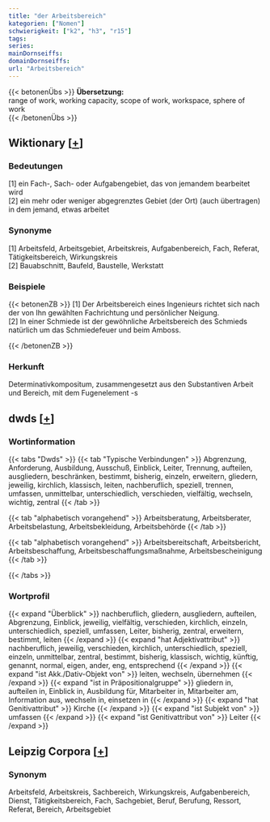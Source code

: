 ```yaml
---
title: "der Arbeitsbereich"
kategorien: ["Nomen"]
schwierigkeit: ["k2", "h3", "r15"]
tags:
series:
mainDornseiffs:
domainDornseiffs:
url: "Arbeitsbereich"
---
```


{{< betonenÜbs >}}
**Übersetzung:**  
range of work, working capacity, scope of work, workspace, sphere  of work  
{{< /betonenÜbs >}}

## Wiktionary [[+](https://de.wiktionary.org/wiki/Arbeitsbereich)]

### Bedeutungen
[1] ein Fach-, Sach- oder Aufgabengebiet, das von jemandem bearbeitet wird  
[2] ein mehr oder weniger abgegrenztes Gebiet (der Ort) (auch übertragen) in dem jemand, etwas arbeitet  

### Synonyme
[1] Arbeitsfeld, Arbeitsgebiet, Arbeitskreis, Aufgabenbereich, Fach, Referat, Tätigkeitsbereich, Wirkungskreis  
[2] Bauabschnitt, Baufeld, Baustelle, Werkstatt  

### Beispiele
{{< betonenZB >}}
[1] Der Arbeitsbereich eines Ingenieurs richtet sich nach der von Ihn gewählten Fachrichtung und persönlicher Neigung.  
[2] In einer Schmiede ist der gewöhnliche Arbeitsbereich des Schmieds natürlich um das Schmiedefeuer und beim Amboss.  

{{< /betonenZB >}}
### Herkunft
Determinativkompositum, zusammengesetzt aus den Substantiven Arbeit und Bereich, mit dem Fugenelement -s  



## dwds [[+](https://www.dwds.de/wb/Arbeitsbereich)]

### Wortinformation
{{< tabs "Dwds" >}}
{{< tab "Typische Verbindungen" >}}
Abgrenzung, Anforderung, Ausbildung, Ausschuß, Einblick, Leiter, Trennung, aufteilen, ausgliedern, beschränken, bestimmt, bisherig, einzeln, erweitern, gliedern, jeweilig, kirchlich, klassisch, leiten, nachberuflich, speziell, trennen, umfassen, unmittelbar, unterschiedlich, verschieden, vielfältig, wechseln, wichtig, zentral
{{< /tab >}}

{{< tab "alphabetisch vorangehend" >}}
Arbeitsberatung, Arbeitsberater, Arbeitsbelastung, Arbeitsbekleidung, Arbeitsbehörde
{{< /tab >}}

{{< tab "alphabetisch vorangehend" >}}
Arbeitsbereitschaft, Arbeitsbericht, Arbeitsbeschaffung, Arbeitsbeschaffungsmaßnahme, Arbeitsbescheinigung
{{< /tab >}}

{{< /tabs >}}

### Wortprofil
{{< expand "Überblick" >}} nachberuflich, gliedern, ausgliedern, aufteilen, Abgrenzung, Einblick, jeweilig, vielfältig, verschieden, kirchlich, einzeln, unterschiedlich, speziell, umfassen, Leiter, bisherig, zentral, erweitern, bestimmt, leiten {{< /expand >}}
{{< expand "hat Adjektivattribut" >}} nachberuflich, jeweilig, verschieden, kirchlich, unterschiedlich, speziell, einzeln, unmittelbar, zentral, bestimmt, bisherig, klassisch, wichtig, künftig, genannt, normal, eigen, ander, eng, entsprechend {{< /expand >}}
{{< expand "ist Akk./Dativ-Objekt von" >}} leiten, wechseln, übernehmen {{< /expand >}}
{{< expand "ist in Präpositionalgruppe" >}} gliedern in, aufteilen in, Einblick in, Ausbildung für, Mitarbeiter in, Mitarbeiter am, Information aus, wechseln in, einsetzen in {{< /expand >}}
{{< expand "hat Genitivattribut" >}} Kirche {{< /expand >}}
{{< expand "ist Subjekt von" >}} umfassen {{< /expand >}}
{{< expand "ist Genitivattribut von" >}} Leiter {{< /expand >}}

## Leipzig Corpora [[+](https://corpora.uni-leipzig.de/en/res?word=Arbeitsbereich&corpusId=deu_newscrawl-public_2018)]


### Synonym
Arbeitsfeld, Arbeitskreis, Sachbereich, Wirkungskreis, Aufgabenbereich, Dienst, Tätigkeitsbereich, Fach, Sachgebiet, Beruf, Berufung, Ressort, Referat, Bereich, Arbeitsgebiet

